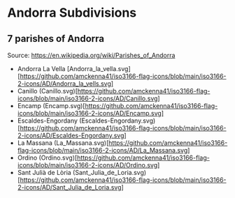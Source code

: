 # Andorra Subdivisions

## 7 parishes of Andorra 

Source: https://en.wikipedia.org/wiki/Parishes_of_Andorra

* Andorra La Vella [Andorra_la_vella.svg][https://github.com/amckenna41/iso3166-flag-icons/blob/main/iso3166-2-icons/AD/Andorra_la_vells.svg]
* Canillo (Canillo.svg)[https://github.com/amckenna41/iso3166-flag-icons/blob/main/iso3166-2-icons/AD/Canillo.svg]
* Encamp (Encamp.svg)[https://github.com/amckenna41/iso3166-flag-icons/blob/main/iso3166-2-icons/AD/Encamp.svg]
* Escaldes-Engordany (Escaldes-Engordany.svg)[https://github.com/amckenna41/iso3166-flag-icons/blob/main/iso3166-2-icons/AD/Escaldes-Engordany.svg]
* La Massana (La_Massana.svg)[https://github.com/amckenna41/iso3166-flag-icons/blob/main/iso3166-2-icons/AD/La_Massana.svg]
* Ordino (Ordino.svg)[https://github.com/amckenna41/iso3166-flag-icons/blob/main/iso3166-2-icons/AD/Ordino.svg]
* Sant Julià de Lòria (Sant_Julia_de_Loria.svg)[https://github.com/amckenna41/iso3166-flag-icons/blob/main/iso3166-2-icons/AD/Sant_Julia_de_Loria.svg]

